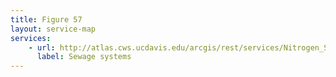 ```yaml
---
title: Figure 57
layout: service-map
services: 
    - url: http://atlas.cws.ucdavis.edu/arcgis/rest/services/Nitrogen_Sources_and_Loading_to_Groundwater_TR2/Fig57_Sewage_Systems_Overflow_2011/MapServer
      label: Sewage systems
---
```

 